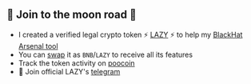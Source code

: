 ## 🚀 Join to the moon road 🚀
- I created a verified legal crypto token ⚡ [LAZY](https://bscscan.com/token/0xd913937cd3a7b3d23c6da56dbb3b57c9fe4ff733) ⚡ to help my [BlackHat Arsenal tool](https://github.com/storenth/lazyrecon)
- You can [swap](https://pancakeswap.finance/swap) it as `BNB`/`LAZY` to receive all its features
- Track the token activity on [poocoin](https://poocoin.app/tokens/0xd913937cd3a7b3d23c6da56dbb3b57c9fe4ff733)
- 💬 Join official LAZY's [telegram](https://t.me/lazyrecontoken)

<!--
**storenth/storenth** is a ✨ _special_ ✨ repository because its `README.md` (this file) appears on your GitHub profile.

Here are some ideas to get you started:

- 🔭 I’m currently working on ...
- 🌱 I’m currently learning ...
- 👯 I’m looking to collaborate on ...
- 🤔 I’m looking for help with ...
- 💬 Ask me about ...
- 📫 How to reach me: ...
- 😄 Pronouns: ...
- ⚡ Fun fact: ...
-->
